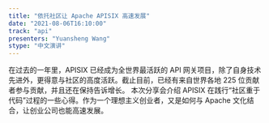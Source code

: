 ```yaml
---
title: "依托社区让 Apache APISIX 高速发展"
date: "2021-08-06T16:10:00" 
track: "api"
presenters: "Yuansheng Wang"
stype: "中文演讲"
---
```

在过去的一年里，APISIX 已经成为全世界最活跃的 API 网关项目，除了自身技术先进外，更得意与社区的高度活跃。截止目前，已经有来自世界各地 225 位贡献者参与贡献，并且还在保持告诉增长。
 本次分享会介绍 APISIX 在践行“社区重于代码”过程的一些心得。作为一个理想主义创业者，又是如何与 Apache 文化结合，让创业公司也能高速发展。